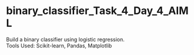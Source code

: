# binary_classifier_Task_4_Day_4_AIML

Build a binary classifier using logistic regression.
<br>
Tools Used: Scikit-learn, Pandas, Matplotlib
